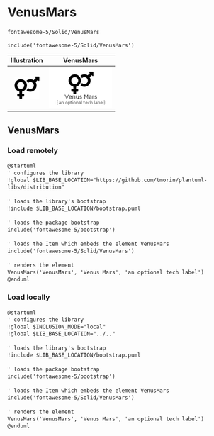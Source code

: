# VenusMars


```text
fontawesome-5/Solid/VenusMars
```

```text
include('fontawesome-5/Solid/VenusMars')
```



| Illustration | VenusMars |
| :---: | :---: |
| ![illustration for Illustration](../../fontawesome-5/Solid/VenusMars.png) | ![illustration for VenusMars](../../fontawesome-5/Solid/VenusMars.Local.png) |




## VenusMars

### Load remotely
```plantuml
@startuml
' configures the library
!global $LIB_BASE_LOCATION="https://github.com/tmorin/plantuml-libs/distribution"

' loads the library's bootstrap
!include $LIB_BASE_LOCATION/bootstrap.puml

' loads the package bootstrap
include('fontawesome-5/bootstrap')

' loads the Item which embeds the element VenusMars
include('fontawesome-5/Solid/VenusMars')

' renders the element
VenusMars('VenusMars', 'Venus Mars', 'an optional tech label')
@enduml
```

### Load locally
```plantuml
@startuml
' configures the library
!global $INCLUSION_MODE="local"
!global $LIB_BASE_LOCATION="../.."

' loads the library's bootstrap
!include $LIB_BASE_LOCATION/bootstrap.puml

' loads the package bootstrap
include('fontawesome-5/bootstrap')

' loads the Item which embeds the element VenusMars
include('fontawesome-5/Solid/VenusMars')

' renders the element
VenusMars('VenusMars', 'Venus Mars', 'an optional tech label')
@enduml
```

